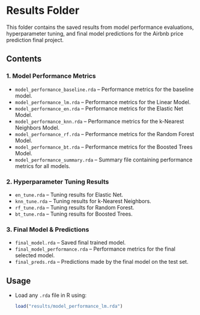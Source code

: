 # Results Folder

This folder contains the saved results from model performance evaluations, hyperparameter tuning, and final model predictions for the Airbnb price prediction final project.

## **Contents**

### **1. Model Performance Metrics**
- `model_performance_baseline.rda` – Performance metrics for the baseline model.
- `model_performance_lm.rda` – Performance metrics for the Linear Model.
- `model_performance_en.rda` – Performance metrics for the Elastic Net Model.
- `model_performance_knn.rda` – Performance metrics for the k-Nearest Neighbors Model.
- `model_performance_rf.rda` – Performance metrics for the Random Forest Model.
- `model_performance_bt.rda` – Performance metrics for the Boosted Trees Model.
- `model_performance_summary.rda` – Summary file containing performance metrics for all models.

### **2. Hyperparameter Tuning Results**
- `en_tune.rda` – Tuning results for Elastic Net.
- `knn_tune.rda` – Tuning results for k-Nearest Neighbors.
- `rf_tune.rda` – Tuning results for Random Forest.
- `bt_tune.rda` – Tuning results for Boosted Trees.

### **3. Final Model & Predictions**
- `final_model.rda` – Saved final trained model.
- `final_model_performance.rda` – Performance metrics for the final selected model.
- `final_preds.rda` – Predictions made by the final model on the test set.

## **Usage**
- Load any `.rda` file in R using:
  ```r
  load("results/model_performance_lm.rda")
